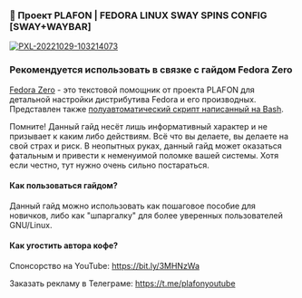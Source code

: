 ### 🚀 Проект PLAFON | FEDORA LINUX SWAY SPINS CONFIG [SWAY+WAYBAR]

<a href="https://ibb.co/6DDBf46"><img src="https://i.ibb.co/sssHMFL/20230423-16h25m23s-grim.png" alt="PXL-20221029-103214073" border="0"></a>

### Рекомендуется использовать в связке с гайдом Fedora Zero

<a href="https://plafon.gitbook.io/fedora-zero/">Fedora Zero</a> - это текстовой помощник от проекта PLAFON для детальной настройки дистрибутива Fedora и его производных. Представлен также <a href="https://github.com/plafonlinux/fedorazero_bash">полуавтоматический скрипт написанный на Bash</a>.

Помните! Данный гайд несёт лишь информативный характер и не призывает к каким либо действиям. Всё что вы делаете, вы делаете на свой страх и риск. В неопытных руках, данный гайд может оказаться фатальным и привести к неменуимой поломке вашей системы. Хотя если честно, тут нужно очень сильно постараться.

#### Как пользоваться гайдом?

Данный гайд можно использовать как пошаговое пособие для новичков, либо как "шпаргалку" для более уверенных пользователей GNU/Linux.

#### Как угостить автора кофе?

Спонсорство на YouTube: https://bit.ly/3MHNzWa 

Заказать рекламу в Телеграме: https://t.me/plafonyoutube

